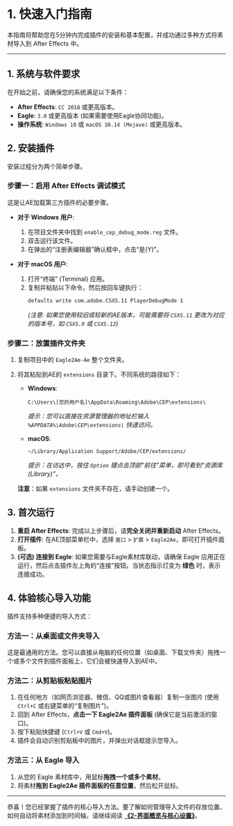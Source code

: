 # 1. 快速入门指南

本指南将帮助您在5分钟内完成插件的安装和基本配置，并成功通过多种方式将素材导入到 After Effects 中。

---

## 1. 系统与软件要求

在开始之前，请确保您的系统满足以下条件：

- **After Effects**: `CC 2018` 或更高版本。
- **Eagle**: `3.0` 或更高版本 (如果需要使用Eagle协同功能)。
- **操作系统**: `Windows 10` 或 `macOS 10.14 (Mojave)` 或更高版本。

## 2. 安装插件

安装过程分为两个简单步骤。

### 步骤一：启用 After Effects 调试模式

这是让AE加载第三方插件的必要步骤。

- **对于 Windows 用户**: 
  1.  在项目文件夹中找到 `enable_cep_debug_mode.reg` 文件。
  2.  双击运行该文件。
  3.  在弹出的“注册表编辑器”确认框中，点击“是(Y)”。

- **对于 macOS 用户**: 
  1.  打开“终端” (Terminal) 应用。
  2.  复制并粘贴以下命令，然后按回车键执行：
      ```bash
      defaults write com.adobe.CSXS.11 PlayerDebugMode 1
      ```
      *(注意: 如果您使用较旧或较新的AE版本，可能需要将 `CSXS.11` 更改为对应的版本号，如 `CSXS.9` 或 `CSXS.12`)*

### 步骤二：放置插件文件夹

1.  复制项目中的 `Eagle2Ae-Ae` 整个文件夹。
2.  将其粘贴到AE的 `extensions` 目录下。不同系统的路径如下：

    - **Windows**: 
      ```
      C:\Users\[您的用户名]\AppData\Roaming\Adobe\CEP\extensions\
      ```
      *提示：您可以直接在资源管理器的地址栏输入 `%APPDATA%\Adobe\CEP\extensions\` 快速访问。*

    - **macOS**: 
      ```
      ~/Library/Application Support/Adobe/CEP/extensions/
      ```
      *提示：在访达中，按住 `Option` 键点击顶部“前往”菜单，即可看到“资源库(Library)”。*

    **注意**：如果 `extensions` 文件夹不存在，请手动创建一个。

## 3. 首次运行

1.  **重启 After Effects**: 完成以上步骤后，请**完全关闭并重新启动** After Effects。
2.  **打开插件**: 在AE顶部菜单栏中，选择 `窗口` > `扩展` > `Eagle2Ae`，即可打开插件面板。
3.  **(可选) 连接到 Eagle**: 如果您需要与Eagle素材库联动，请确保 Eagle 应用正在运行，然后点击插件左上角的“连接”按钮。当状态指示灯变为 **绿色** 时，表示连接成功。

## 4. 体验核心导入功能

插件支持多种便捷的导入方式：

### 方法一：从桌面或文件夹导入

这是最通用的方法。您可以直接从电脑的任何位置（如桌面、下载文件夹）拖拽一个或多个文件到插件面板上，它们会被快速导入到AE中。

### 方法二：从剪贴板粘贴图片

1.  在任何地方（如网页浏览器、微信、QQ或图片查看器）复制一张图片 (使用 `Ctrl+C` 或右键菜单的“复制图片”)。
2.  回到 After Effects，**点击一下 Eagle2Ae 插件面板** (确保它是当前激活的窗口)。
3.  按下粘贴快捷键 (`Ctrl+V` 或 `Cmd+V`)。
4.  插件会自动识别剪贴板中的图片，并弹出对话框提示您导入。

### 方法三：从 Eagle 导入

1.  从您的 Eagle 素材库中，用鼠标**拖拽一个或多个素材**。
2.  将素材**拖到 Eagle2Ae 插件面板的任意位置**，然后松开鼠标。

---

恭喜！您已经掌握了插件的核心导入方法。要了解如何管理导入文件的存放位置、如何自动将素材添加到时间轴，请继续阅读 **[《2-界面概览与核心设置》](./2-界面概览与核心设置.md)**。
